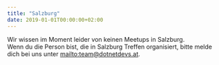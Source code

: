 ```yaml
---
title: "Salzburg"
date: 2019-01-01T00:00:00+02:00
---
```


Wir wissen im Moment leider von keinen Meetups in Salzburg.  
Wenn du die Person bist, die in Salzburg Treffen organisiert, bitte melde dich bei uns unter <mailto:team@dotnetdevs.at>.